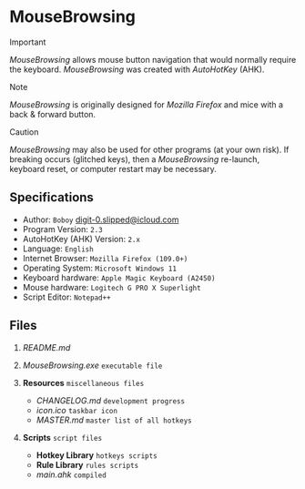 # MouseBrowsing

> [!IMPORTANT]
> _MouseBrowsing_ allows mouse button navigation that would normally require the keyboard. _MouseBrowsing_ was created with _AutoHotKey_ (AHK).

> [!NOTE]
> _MouseBrowsing_ is originally designed for _Mozilla Firefox_ and mice with a back & forward button.

> [!CAUTION]
> _MouseBrowsing_ may also be used for other programs (at your own risk). If breaking occurs (glitched keys), then a _MouseBrowsing_ re-launch, keyboard reset, or computer restart may be necessary.

## Specifications

- Author: `Boboy` <digit-0.slipped@icloud.com>
- Program Version: `2.3`
- AutoHotKey (AHK) Version: `2.x`
- Language: `English`
- Internet Browser: `Mozilla Firefox (109.0+)`
- Operating System: `Microsoft Windows 11`
- Keyboard hardware: `Apple Magic Keyboard (A2450)`
- Mouse hardware: `Logitech G PRO X Superlight`
- Script Editor: `Notepad++`

## Files

1. _README.md_
   
2. _MouseBrowsing.exe_ `executable file`

3. **Resources** `miscellaneous files`
	- _CHANGELOG.md_ `development progress` 
	- _icon.ico_ `taskbar icon`
	- _MASTER.md_ `master list of all hotkeys`

5. **Scripts** `script files`
   	- **Hotkey Library** `hotkeys scripts`
   	- **Rule Library** `rules scripts`
	- _main.ahk_ `compiled`
